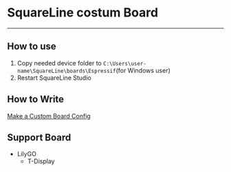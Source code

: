 # SquareLine costum Board

---

## How to use

1. Copy needed device folder to `C:\Users\user-name\SquareLine\boards\Espressif`(for Windows user)
2. Restart SquareLine Studio

## How to Write

[Make a Custom Board Config](https://github.com/changzhen976/ESPIDF-LVGL-NoteBook/blob/main/LVGL/SquareLine/Custom-Board.md)

## Support Board

- LilyGO
  - T-Display
